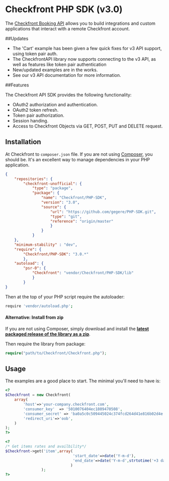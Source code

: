 # Checkfront PHP SDK (v3.0)


The [Checkfront Booking API](http://www.checkfront.com/developers/api/) allows you 
to build integrations and custom applications that interact with a remote Checkfront account.


##Updates

* The 'Cart' example has been given a few quick fixes for v3 API support, using token pair auth.
* The CheckfrontAPI library now supports connecting to the v3 API, as well as features like token pair authentication
* New/updated examples are in the works.
* See our v3 API documentation for more information.


##Features

The Checkfront API SDK provides the following functionality:

* OAuth2 authorization and authentication.
* OAuth2 token refresh.
* Token pair authorization.
* Session handing.
* Access to Checkfront Objects via GET, POST, PUT and DELETE request.


## Installation

At Checkfront to `composer.json` file. If you are not using [Composer](http://getcomposer.org), you should be. It's an excellent way to manage dependencies in your PHP application. 

```json
{
    "repositories": {
        "checkfront-unofficial": {
            "type": "package",
            "package": {
                "name": "Checkfront/PHP-SDK",
                "version": "3.0",
                "source": {
                    "url": "https://github.com/gegere/PHP-SDK.git",
                    "type": "git",
                    "reference": "origin/master"
                    }
                }
            }
    },
    "minimum-stability" : "dev",
    "require": {
        "Checkfront/PHP-SDK": "3.0.*"
        },
    "autoload": {
        "psr-0": {
            "Checkfront": "vendor/Checkfront/PHP-SDK/lib"
            }
        }
}
```

Then at the top of your PHP script require the autoloader:

```bash
require 'vendor/autoload.php';
```


#### Alternative: Install from zip

If you are not using Composer, simply download and install the **[latest packaged release of the library as a zip](https://github.com/gegere/PHP-SDK/archive/master.zip)**. 

Then require the library from package:

```php
require("path/to/Checkfront/Checkfront.php");
```


## Usage

The examples are a good place to start. The minimal you'll need to have is:

```php
<?
$Checkfront = new Checkfront(
    array(
        'host'=>'your-company.checkfront.com',
        'consumer_key'  => '5010076404ec1809470508',
        'consumer_secret' => 'ba0a5c0c509445024c374fcd264d41e816b02d4e',
        'redirect_uri'=>'oob',
    )
);
?>
```

```php
<?
/* Get items rates and availbility*/
$Checkfront->get('item',array(
							  'start_date'=>date('Y-m-d'),
							  'end_date'=>date('Y-m-d',strtotime('+3 days'))
							 )
				);
?>
```
